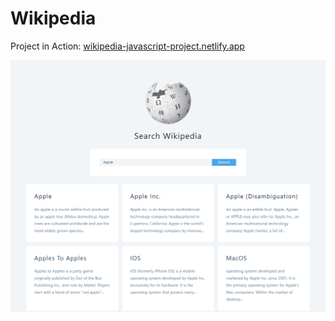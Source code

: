# Wikipedia

Project in Action: [wikipedia-javascript-project.netlify.app](wikipedia-javascript-project.netlify.app)

![Screenshot](./Images/Screenshot.png)
